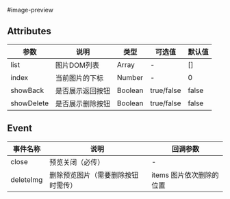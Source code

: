 #image-preview

## Attributes
|  参数 | 说明 | 类型  | 可选值  | 默认值  |
| ------------ | ------------ | ------------ | ------------ | ------------ |
| list | 图片DOM列表 | Array| - | [] |
| index | 当前图片的下标 | Number| - | 0 |
| showBack | 是否展示返回按钮 | Boolean| true/false | false |
| showDelete | 是否展示删除按钮 | Boolean| true/false | false |


## Event

|  事件名称 | 说明 | 回调参数  |
| ------------ | ------------ | ------------ |
| close | 预览关闭（必传） | 	- |
| deleteImg | 删除预览图片（需要删除按钮时需传） | items 图片依次删除的位置  |